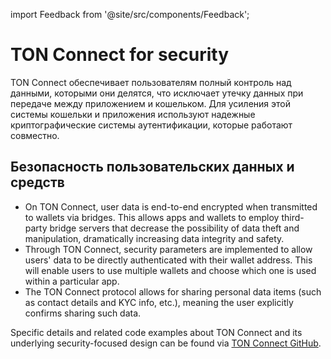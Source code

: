 import Feedback from '@site/src/components/Feedback';

# TON Connect for security

TON Connect обеспечивает пользователям полный контроль над данными, которыми они делятся, что исключает утечку данных при передаче между приложением и кошельком. Для усиления этой системы кошельки и приложения используют надежные криптографические системы аутентификации, которые работают совместно.

## Безопасность пользовательских данных и средств

- On TON Connect, user data is end-to-end encrypted when transmitted to wallets via bridges. This allows apps and wallets to employ third-party bridge servers that decrease the possibility of data theft and manipulation, dramatically increasing data integrity and safety.
- Through TON Connect, security parameters are implemented to allow users' data to be directly authenticated with their wallet address. This will enable users to use multiple wallets and choose which one is used within a particular app.
- The TON Connect protocol allows for sharing personal data items (such as contact details and KYC info, etc.), meaning the user explicitly confirms sharing such data.

Specific details and related code examples about TON Connect and its underlying security-focused design can be found via [TON Connect GitHub](https://github.com/ton-connect/).

<Feedback />


